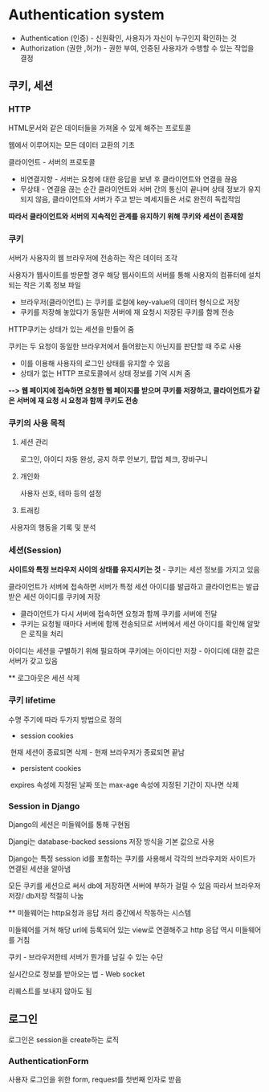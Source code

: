 # Authentication system

- Authentication (인증) - 신원확인, 사용자가 자신이 누구인지 확인하는 것
- Authorization (권한 ,허가) - 권한 부여, 인증된 사용자가 수행할 수 있는 작업을 결정



## 쿠키, 세션

### HTTP

HTML문서와 같은 데이터들을 가져올 수 있게 해주는 프로토콜

웹에서 이루어지는 모든 데이터 교환의 기초

클라이언트 - 서버의 프로토콜

- 비연결지향 - 서버는 요청에 대한 응답을 보낸 후 클라이언트와 연결을 끊음
- 무상태 - 연결을 끊는 순간 클라이언트와 서버 간의 통신이 끝나며 상태 정보가 유지되지 않음, 클라이언트와 서버가 주고 받는 메세지들은 서로 완전히 독립적임

**따라서 클라이언트와 서버의 지속적인 관계를 유지하기 위해 쿠키와 세션이 존재함**



### 쿠키

서버가 사용자의 웹 브라우저에 전송하는 작은 데이터 조각

사용자가 웹사이트를 방문할 경우 해당 웹사이트의 서버를 통해 사용자의 컴퓨터에 설치되는 작은 기록 정보 파일

- 브라우저(클라이언트) 는 쿠키를 로컬에 key-value의 데이터 형식으로 저장
- 쿠키를 저장해 놓았다가 동일한 서버에 재 요청시 저장된 쿠키를 함께 전송

HTTP쿠키는 상태가 있는 세션을 만들어 줌

쿠키는 두 요청이 동일한 브라우저에서 들어왔는지 아닌지를 판단할 때 주로 사용

- 이를 이용해 사용자의 로그인 상태를 유지할 수 있음
- 상태가 없는 HTTP 프로토콜에서 상태 정보를 기억 시켜 줌

**--> 웹 페이지에 접속하면 요청한 웹 페이지를 받으며 쿠키를 저장하고, 클라이언트가 같은 서버에 재 요청 시 요청과 함께 쿠키도 전송**

### 쿠키의 사용 목적

1. 세션 관리

   로그인, 아이디 자동 완성, 공지 하루 안보기, 팝업 체크, 장바구니

2.  개인화

    사용자 선호, 테마 등의 설정

3.  트래킹

​        사용자의 행동을 기록 및 분석



### 세션(Session)

**사이트와 특정 브라우저 사이의 상태를 유지시키는 것** - 쿠키는 세션 정보를 가지고 있음

클라이언트가 서버에 접속하면 서버가 특정 세션 아이디를 발급하고 클라이언트는 발급 받은 세션 아이디를 쿠키에 저장

- 클라이언트가 다시 서버에 접속하면 요청과 함께 쿠키를 서버에 전달
- 쿠키는 요청될 때마다 서버에 함께 전송되므로 서버에서 세션 아이디를 확인해 알맞은 로직을 처리

아이디는 세션을 구별하기 위해 필요하며 쿠키에는 아이디만 저장 - 아이디에 대한 값은 서버가 갖고 있음

** 로그아웃은 세션 삭제



### 쿠키 lifetime

수명 주기에 따라 두가지 방법으로 정의

- session cookies

​	현재 세션이 종료되면 삭제 - 현재 브라우저가 종료되면 끝남

- persistent cookies

​	expires 속성에 지정된 날짜 또는 max-age 속성에 지정된 기간이 지나면 삭제



### Session in Django

Django의 세션은 미들웨어를 통해 구현됨

Djangi는 database-backed sessions 저장 방식을 기본 값으로 사용

Django는 특정 session id를 포함하는 쿠키를 사용해서 각각의 브라우저와 사이트가 연결된 세션을 알아냄

모든 쿠키를 세션으로 써서 db에 저장하면 서버에 부하가 걸릴 수 있음 따라서 브라우저 저장/ db저장 적절히 나눔

** 미들웨어는 http요청과 응답 처리 중간에서 작동하는 시스템

미들웨어를 거쳐 해당 url에 등록되어 있는 view로 연결해주고 http 응답 역시 미들웨어를 거침



쿠키 - 브라우저한테 서버가 뭔가를 남길 수 있는 수단

실시간으로 정보를 받아오는 법 - Web socket

리퀘스트를 보내지 않아도 됨



## 로그인

로그인은 session을 create하는 로직

### AuthenticationForm

사용자 로그인을 위한 form, request를 첫번째 인자로 받음

 